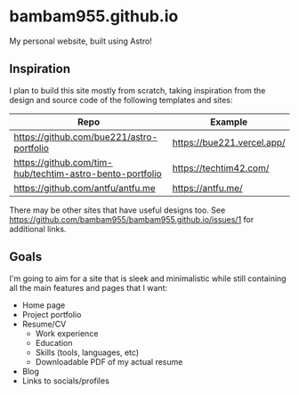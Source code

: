 # bambam955.github.io

My personal website, built using Astro!

## Inspiration

I plan to build this site mostly from scratch, taking inspiration from the design and source code of the following templates and sites:

| Repo | Example |
| --- | --- |
| <https://github.com/bue221/astro-portfolio> | <https://bue221.vercel.app/> |
| <https://github.com/tim-hub/techtim-astro-bento-portfolio> | <https://techtim42.com/> |
| <https://github.com/antfu/antfu.me> | <https://antfu.me/> |

There may be other sites that have useful designs too. See <https://github.com/bambam955/bambam955.github.io/issues/1> for additional links.

## Goals

I'm going to aim for a site that is sleek and minimalistic while still containing all the main features and pages that I want:

- Home page
- Project portfolio
- Resume/CV
  - Work experience
  - Education
  - Skills (tools, languages, etc)
  - Downloadable PDF of my actual resume
- Blog
- Links to socials/profiles
